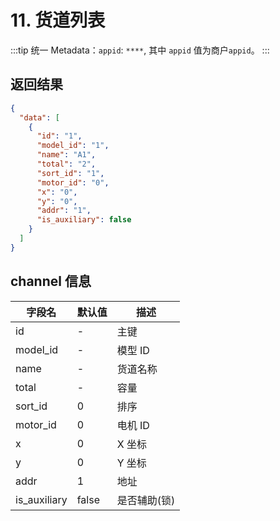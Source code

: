 # 11. 货道列表

:::tip
统一 Metadata：`appid`: `****`, 其中 `appid` 值为商户`appid`。
:::

## 返回结果

```json
{
  "data": [
    {
      "id": "1",
      "model_id": "1",
      "name": "A1",
      "total": "2",
      "sort_id": "1",
      "motor_id": "0",
      "x": "0",
      "y": "0",
      "addr": "1",
      "is_auxiliary": false
    }
  ]
}
```

## channel 信息

| 字段名       | 默认值 | 描述         |
| ------------ | ------ | ------------ |
| id           | -      | 主键         |
| model_id     | -      | 模型 ID      |
| name         | -      | 货道名称     |
| total        | -      | 容量         |
| sort_id      | 0      | 排序         |
| motor_id     | 0      | 电机 ID      |
| x            | 0      | X 坐标       |
| y            | 0      | Y 坐标       |
| addr         | 1      | 地址         |
| is_auxiliary | false  | 是否辅助(锁) |
